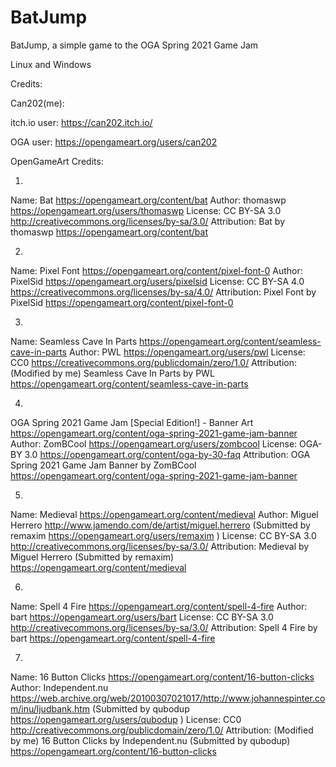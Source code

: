 # BatJump
BatJump, a simple game to the OGA Spring 2021 Game Jam

Linux and Windows



Credits:

Can202(me):

itch.io user: https://can202.itch.io/


OGA user: https://opengameart.org/users/can202


OpenGameArt Credits:

1. 
Name: Bat https://opengameart.org/content/bat
Author: thomaswp https://opengameart.org/users/thomaswp
License: CC BY-SA 3.0 http://creativecommons.org/licenses/by-sa/3.0/
Attribution: Bat by thomaswp https://opengameart.org/content/bat

2.
Name: Pixel Font https://opengameart.org/content/pixel-font-0
Author: PixelSid https://opengameart.org/users/pixelsid
License: CC BY-SA 4.0 https://creativecommons.org/licenses/by-sa/4.0/
Attribution: Pixel Font by PixelSid https://opengameart.org/content/pixel-font-0

3.
Name: Seamless Cave In Parts https://opengameart.org/content/seamless-cave-in-parts
Author: PWL https://opengameart.org/users/pwl
License: CC0 https://creativecommons.org/publicdomain/zero/1.0/
Attribution: (Modified by me) Seamless Cave In Parts by PWL https://opengameart.org/content/seamless-cave-in-parts

4.
OGA Spring 2021 Game Jam [Special Edition!] - Banner Art https://opengameart.org/content/oga-spring-2021-game-jam-banner
Author: ZomBCool https://opengameart.org/users/zombcool
License: OGA-BY 3.0 https://opengameart.org/content/oga-by-30-faq
Attribution: OGA Spring 2021 Game Jam Banner by ZomBCool https://opengameart.org/content/oga-spring-2021-game-jam-banner

5.
Name: Medieval https://opengameart.org/content/medieval
Author: Miguel Herrero http://www.jamendo.com/de/artist/miguel.herrero (Submitted by remaxim https://opengameart.org/users/remaxim )
License: CC BY-SA 3.0 http://creativecommons.org/licenses/by-sa/3.0/
Attribution: Medieval by Miguel Herrero (Submitted by remaxim) https://opengameart.org/content/medieval

6. 
Name: Spell 4 Fire https://opengameart.org/content/spell-4-fire
Author: bart https://opengameart.org/users/bart
License: CC BY-SA 3.0 http://creativecommons.org/licenses/by-sa/3.0/
Attribution: Spell 4 Fire by bart https://opengameart.org/content/spell-4-fire

7. 
Name: 16 Button Clicks https://opengameart.org/content/16-button-clicks
Author: Independent.nu https://web.archive.org/web/20100307021017/http://www.johannespinter.com/inu/ljudbank.htm (Submitted by qubodup https://opengameart.org/users/qubodup )
License: CC0 http://creativecommons.org/publicdomain/zero/1.0/
Attribution: (Modified by me) 16 Button Clicks by Independent.nu (Submitted by qubodup) https://opengameart.org/content/16-button-clicks
